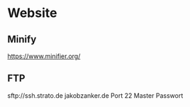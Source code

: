 # Website

## Minify
https://www.minifier.org/


## FTP
sftp://ssh.strato.de
jakobzanker.de
Port 22
Master Passwort
